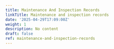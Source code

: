 ```yaml
---
title: Maintenance And Inspection Records
linkTitle: Maintenance and inspection records
date: '2025-04-29T17:09:00Z'
weight: 1
description: No content
draft: false
ref: maintenance-and-inspection-records
---
```


